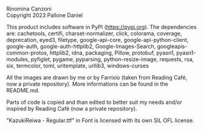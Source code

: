 Rinomina Canzoni\
Copyright 2023 Pallone Daniel

This product includes software in PyPI (https://pypi.org). The dependencies are: cachetools, certifi, charset-normalizer, click, colorama, coverage, deprecation, eyed3, filetype, google-api-core, google-api-python-client, google-auth, google-auth-httplib2, Google-Images-Search, googleapis-common-protos, httplib2, idna, packaging, Pillow, protobuf, pyasn1, pyasn1-modules, pyfiglet, pygame, pyparsing, python-resize-image, requests, rsa, six, termcolor, toml, uritemplate, urllib3, windows-curses

All the images are drawn by me or by Farrixio (taken from Reading Café, now a private repository). More informations can be found in the README.md.

Parts of code is copied and than edited to better suit my needs and/or inspired by Reading Café (now a private repository).

"KazukiReiwa - Regular.ttf" in Font is licensed with its own SIL OFL license.
